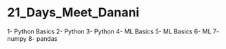 # 21_Days_Meet_Danani

1- Python Basics
2- Python
3- Python
4- ML Basics
5- ML Basics
6- ML 
7- numpy
8- pandas

